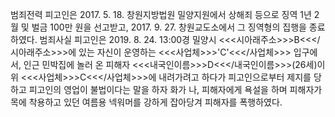 범죄전력
피고인은 2017. 5. 18. 창원지방법원 밀양지원에서 상해죄 등으로 징역 1년 2월 및 벌금 100만 원을 선고받고, 2017. 9. 27. 창원교도소에서 그 징역형의 집행을 종료하였다.
범죄사실
피고인은 2019. 8. 24. 13:00경 밀양시 <<<시아래주소>>>B<<</시아래주소>>>에 있는 자신이 운영하는 <<<사업체>>>'C'<<</사업체>>> 입구에서, 인근 민박집에 놀러 온 피해자 <<<내국인이름>>>D<<</내국인이름>>>(26세)이 위 <<<사업체>>>C<<</사업체>>>에 내려가려고 하다가 피고인으로부터 제지를 당하고 피고인의 영업이 불법이다는 말을 하자 화가 나, 피해자에게 욕설을 하며 피해자가 목에 착용하고 있던 여름용 넥워머를 강하게 잡아당겨 피해자를 폭행하였다.
